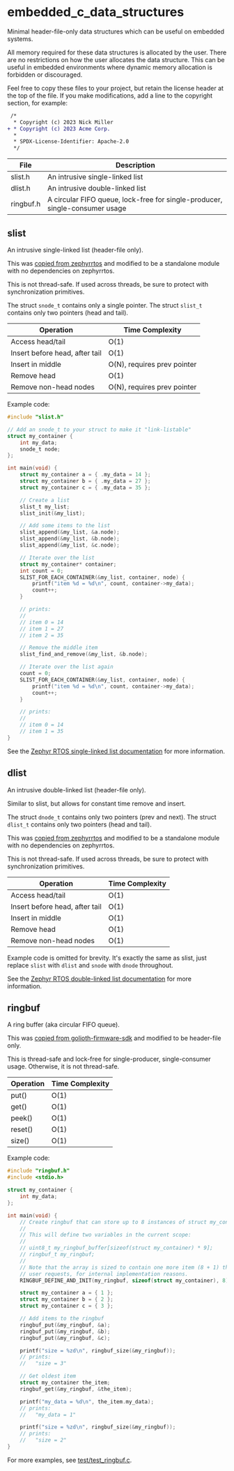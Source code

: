 # embedded_c_data_structures

Minimal header-file-only data structures which can be useful on
embedded systems.

All memory required for these data structures is allocated by the user.
There are no restrictions on how the user allocates the data structure.
This can be useful in embedded environments where dynamic memory allocation
is forbidden or discouraged.

Feel free to copy these files to your project, but retain the
license header at the top of the file. If you make modifications,
add a line to the copyright section, for example:

```diff
 /*
  * Copyright (c) 2023 Nick Miller
+ * Copyright (c) 2023 Acme Corp.
  *
  * SPDX-License-Identifier: Apache-2.0
  */
```

| File | Description |
| --- | --- |
| slist.h | An intrusive single-linked list |
| dlist.h | An intrusive double-linked list |
| ringbuf.h | A circular FIFO queue, lock-free for single-producer, single-consumer usage |

## slist

An intrusive single-linked list (header-file only).

This was [copied from zephyrrtos](https://github.com/zephyrproject-rtos/zephyr/blob/zephyr-v3.3.0/include/zephyr/sys/slist.h)
and modified to be a standalone module with no dependencies on zephyrrtos.

This is not thread-safe. If used across threads, be sure to protect with
synchronization primitives.

The struct `snode_t` contains only a single pointer. The struct `slist_t`
contains only two pointers (head and tail).

| Operation | Time Complexity |
| --- | --- |
| Access head/tail | O(1) |
| Insert before head, after tail | O(1) |
| Insert in middle | O(N), requires prev pointer |
| Remove head | O(1) |
| Remove non-head nodes | O(N), requires prev pointer |

Example code:

```c
#include "slist.h"

// Add an snode_t to your struct to make it "link-listable"
struct my_container {
    int my_data;
    snode_t node;
};

int main(void) {
    struct my_container a = { .my_data = 14 };
    struct my_container b = { .my_data = 27 };
    struct my_container c = { .my_data = 35 };

    // Create a list
    slist_t my_list;
    slist_init(&my_list);

    // Add some items to the list
    slist_append(&my_list, &a.node);
    slist_append(&my_list, &b.node);
    slist_append(&my_list, &c.node);

    // Iterate over the list
    struct my_container* container;
    int count = 0;
    SLIST_FOR_EACH_CONTAINER(&my_list, container, node) {
        printf("item %d = %d\n", count, container->my_data);
        count++;
    }

    // prints:
    //
    // item 0 = 14
    // item 1 = 27
    // item 2 = 35

    // Remove the middle item
    slist_find_and_remove(&my_list, &b.node);

    // Iterate over the list again
    count = 0;
    SLIST_FOR_EACH_CONTAINER(&my_list, container, node) {
        printf("item %d = %d\n", count, container->my_data);
        count++;
    }

    // prints:
    //
    // item 0 = 14
    // item 1 = 35
}
```

See the
[Zephyr RTOS single-linked list documentation](https://docs.zephyrproject.org/3.3.0/kernel/data_structures/slist.html)
for more information.

## dlist

An intrusive double-linked list (header-file only).

Similar to slist, but allows for constant time remove and insert.

The struct `dnode_t` contains only two pointers (prev and next).
The struct `dlist_t` contains only two pointers (head and tail).

This was [copied from zephyrrtos](https://github.com/zephyrproject-rtos/zephyr/blob/zephyr-v3.3.0/include/zephyr/sys/dlist.h)
and modified to be a standalone module with no dependencies on zephyrrtos.

This is not thread-safe. If used across threads, be sure to protect with
synchronization primitives.

| Operation | Time Complexity |
| --- | --- |
| Access head/tail | O(1) |
| Insert before head, after tail | O(1) |
| Insert in middle | O(1) |
| Remove head | O(1) |
| Remove non-head nodes | O(1) |

Example code is omitted for brevity. It's exactly the same as slist,
just replace `slist` with `dlist` and `snode` with `dnode` throughout.

See the
[Zephyr RTOS double-linked list documentation](https://docs.zephyrproject.org/3.3.0/kernel/data_structures/dlist.html)
for more information.

## ringbuf

A ring buffer (aka circular FIFO queue).

This was [copied from golioth-firmware-sdk](https://raw.githubusercontent.com/golioth/golioth-firmware-sdk/v0.5.0/src/priv_include/golioth_ringbuf.h)
and modified to be header-file only.

This is thread-safe and lock-free for single-producer, single-consumer usage.
Otherwise, it is not thread-safe.

| Operation | Time Complexity |
| --- | --- |
| put() | O(1) |
| get() | O(1) |
| peek() | O(1) |
| reset() | O(1) |
| size() | O(1) |

Example code:

```c
#include "ringbuf.h"
#include <stdio.h>

struct my_container {
    int my_data;
};

int main(void) {
    // Create ringbuf that can store up to 8 instances of struct my_container.
    //
    // This will define two variables in the current scope:
    //
    // uint8_t my_ringbuf_buffer[sizeof(struct my_container) * 9];
    // ringbuf_t my_ringbuf;
    //
    // Note that the array is sized to contain one more item (8 + 1) than the
    // user requests, for internal implementation reasons.
    RINGBUF_DEFINE_AND_INIT(my_ringbuf, sizeof(struct my_container), 8);

    struct my_container a = { 1 };
    struct my_container b = { 2 };
    struct my_container c = { 3 };

    // Add items to the ringbuf
    ringbuf_put(&my_ringbuf, &a);
    ringbuf_put(&my_ringbuf, &b);
    ringbuf_put(&my_ringbuf, &c);

    printf("size = %zd\n", ringbuf_size(&my_ringbuf));
    // prints:
    //   "size = 3"

    // Get oldest item
    struct my_container the_item;
    ringbuf_get(&my_ringbuf, &the_item);

    printf("my_data = %d\n", the_item.my_data);
    // prints:
    //   "my_data = 1"

    printf("size = %zd\n", ringbuf_size(&my_ringbuf));
    // prints:
    //   "size = 2"
}
```

For more examples, see [test/test_ringbuf.c](test/test_ringbuf.c).
